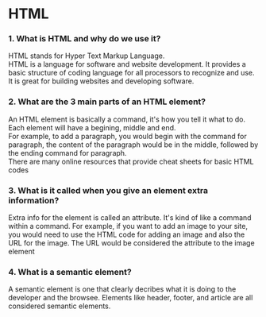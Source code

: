 # HTML 

### 1. What is HTML and why do we use it?

HTML stands for Hyper Text Markup Language. <br> 
HTML is a language for software and website development. It provides a basic structure of coding language for all processors to recognize and use. It is great for building websites and developing software. 

### 2. What are the 3 main parts of an HTML element?

An HTML element is basically a command, it's how you tell it what to do. Each element will have a begining, middle and end. <br>
For example, to add a paragraph, you would begin with the command for paragraph, the content of the paragraph would be in the middle, followed by the ending command for paragraph. <br>
There are many online resources that provide cheat sheets for basic HTML codes

### 3. What is it called when you give an element extra information?

Extra info for the element is called an attribute. It's kind of like a command within a command. For example, if you want to add an image to your site, you would need to use the HTML code for adding an image and also the URL for the image. The URL would be considered the attribute to the image element 

### 4. What is a semantic element?

A semantic element is one that clearly decribes what it is doing to the developer and the browsee. Elements like header, footer, and article are all considered semantic elements. 